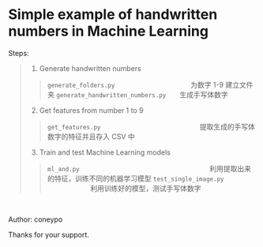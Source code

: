 # Simple example of handwritten numbers in Machine Learning

Steps:
>	1. Generate handwritten numbers  
>> ```generate_folders.py``` &nbsp;  &nbsp;  &nbsp; &nbsp;   &nbsp;  &nbsp;  &nbsp;  &nbsp;  &nbsp;  &nbsp;  &nbsp;  &nbsp;  &nbsp;  &nbsp;  &nbsp;  &nbsp;  &nbsp;  &nbsp;  &nbsp; 为数字 1-9 建立文件夹
>> ```generate_handwritten_numbers.py```  &nbsp; &nbsp;  &nbsp;  生成手写体数字
>	2. Get features from number 1 to 9 
>> ```get_features.py```   &nbsp;  &nbsp;  &nbsp;  &nbsp;  &nbsp;  &nbsp;  &nbsp;  &nbsp;  &nbsp;  &nbsp;  &nbsp;  &nbsp;  &nbsp;  &nbsp;  &nbsp;  &nbsp;  &nbsp;  &nbsp;  &nbsp;  &nbsp;  &nbsp;  &nbsp;  &nbsp;  &nbsp; &nbsp; 提取生成的手写体数字的特征并且存入 CSV 中 
>	3. Train and test Machine Learning models
>> ```ml_and.py```   &nbsp;  &nbsp;  &nbsp;  &nbsp;  &nbsp;  &nbsp;  &nbsp;  &nbsp;  &nbsp;  &nbsp;  &nbsp;  &nbsp;  &nbsp;  &nbsp;  &nbsp;  &nbsp;  &nbsp;  &nbsp;  &nbsp;  &nbsp;  &nbsp;  &nbsp;  &nbsp;  &nbsp;  &nbsp;  &nbsp;  &nbsp;  &nbsp;  &nbsp;  &nbsp;  &nbsp;  &nbsp;  &nbsp;  利用提取出来的特征，训练不同的机器学习模型
>> ```test_single_image.py```   &nbsp;  &nbsp;  &nbsp;  &nbsp;  &nbsp;  &nbsp;  &nbsp;  &nbsp;   &nbsp;    &nbsp;  &nbsp;  &nbsp;  &nbsp;  &nbsp;  &nbsp;  &nbsp;  &nbsp;  &nbsp;  &nbsp; 利用训练好的模型，测试手写体数字

<br>

Author: coneypo

Thanks for your support.
